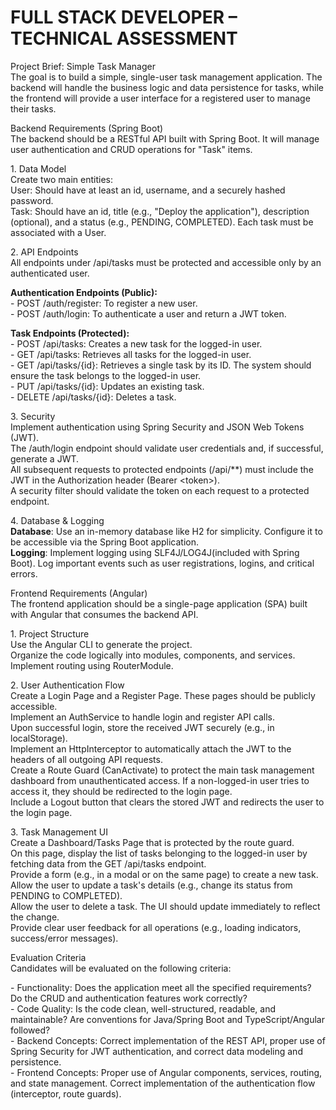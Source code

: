 # FULL STACK DEVELOPER – TECHNICAL ASSESSMENT

Project Brief: Simple Task Manager  
The goal is to build a simple, single-user task management application. The backend will handle the business logic and data persistence for tasks, while the frontend will provide a user interface for a registered user to manage their tasks.

Backend Requirements (Spring Boot)  
The backend should be a RESTful API built with Spring Boot. It will manage user authentication and CRUD operations for "Task" items.

1\. Data Model  
Create two main entities:  
User: Should have at least an id, username, and a securely hashed password.  
Task: Should have an id, title (e.g., "Deploy the application"), description (optional), and a status (e.g., PENDING, COMPLETED). Each task must be associated with a User.

2\. API Endpoints  
All endpoints under /api/tasks must be protected and accessible only by an authenticated user.

**Authentication Endpoints (Public):**  
 \- POST /auth/register: To register a new user.  
 \- POST /auth/login: To authenticate a user and return a JWT token.

**Task Endpoints (Protected):**  
 \- POST /api/tasks: Creates a new task for the logged-in user.  
 \- GET /api/tasks: Retrieves all tasks for the logged-in user.  
 \- GET /api/tasks/{id}: Retrieves a single task by its ID. The system should ensure the task belongs to the logged-in user.  
 \- PUT /api/tasks/{id}: Updates an existing task.  
 \- DELETE /api/tasks/{id}: Deletes a task.

3\. Security  
Implement authentication using Spring Security and JSON Web Tokens (JWT).  
The /auth/login endpoint should validate user credentials and, if successful, generate a JWT.  
All subsequent requests to protected endpoints (/api/\*\*) must include the JWT in the Authorization header (Bearer \<token\>).  
A security filter should validate the token on each request to a protected endpoint.

4\. Database & Logging  
**Database**: Use an in-memory database like H2 for simplicity. Configure it to be accessible via the Spring Boot application.  
**Logging**: Implement logging using SLF4J/LOG4J(included with Spring Boot). Log important events such as user registrations, logins, and critical errors.

Frontend Requirements (Angular)  
The frontend application should be a single-page application (SPA) built with Angular that consumes the backend API.

1\. Project Structure  
Use the Angular CLI to generate the project.  
Organize the code logically into modules, components, and services.  
Implement routing using RouterModule.

2\. User Authentication Flow  
Create a Login Page and a Register Page. These pages should be publicly accessible.  
Implement an AuthService to handle login and register API calls.  
Upon successful login, store the received JWT securely (e.g., in localStorage).  
Implement an HttpInterceptor to automatically attach the JWT to the headers of all outgoing API requests.  
Create a Route Guard (CanActivate) to protect the main task management dashboard from unauthenticated access. If a non-logged-in user tries to access it, they should be redirected to the login page.  
Include a Logout button that clears the stored JWT and redirects the user to the login page.

3\. Task Management UI  
Create a Dashboard/Tasks Page that is protected by the route guard.  
On this page, display the list of tasks belonging to the logged-in user by fetching data from the GET /api/tasks endpoint.  
Provide a form (e.g., in a modal or on the same page) to create a new task.  
Allow the user to update a task's details (e.g., change its status from PENDING to COMPLETED).  
Allow the user to delete a task. The UI should update immediately to reflect the change.  
Provide clear user feedback for all operations (e.g., loading indicators, success/error messages).

Evaluation Criteria  
Candidates will be evaluated on the following criteria:

\- Functionality: Does the application meet all the specified requirements? Do the CRUD and authentication features work correctly?  
\- Code Quality: Is the code clean, well-structured, readable, and maintainable? Are conventions for Java/Spring Boot and TypeScript/Angular followed?  
\- Backend Concepts: Correct implementation of the REST API, proper use of Spring Security for JWT authentication, and correct data modeling and persistence.  
\- Frontend Concepts: Proper use of Angular components, services, routing, and state management. Correct implementation of the authentication flow (interceptor, route guards).
